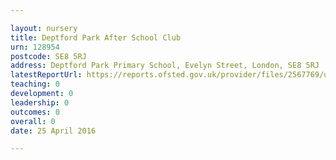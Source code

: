 ```yaml
---

layout: nursery
title: Deptford Park After School Club
urn: 128954
postcode: SE8 5RJ
address: Deptford Park Primary School, Evelyn Street, London, SE8 5RJ
latestReportUrl: https://reports.ofsted.gov.uk/provider/files/2567769/urn/128954.pdf
teaching: 0
development: 0
leadership: 0
outcomes: 0
overall: 0
date: 25 April 2016

---
```

